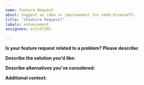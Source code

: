```yaml
---
name: Feature Request
about: Suggest an idea or improvement for cmd4-HisenseTV.
title: "[Feature Request]"
labels: enhancement
assignees: mitch7391

---
```


<!-- Provide a general summary in the Title above -->

**Is your feature request related to a problem? Please describe:**
<!-- A clear and concise description of what the problem is. E.g. Mitch does not put enough time into this repo [...] -->

**Describe the solution you'd like:**
<!-- A clear and concise description of what you want to happen. -->

**Describe alternatives you've considered:**
<!-- A clear and concise description of any alternative solutions or features you've considered. -->

**Additional context:**
<!-- Add any other context or screenshots about the feature request here. -->


<!-- Click the "Preview" tab before you submit to ensure the formatting is correct. -->
